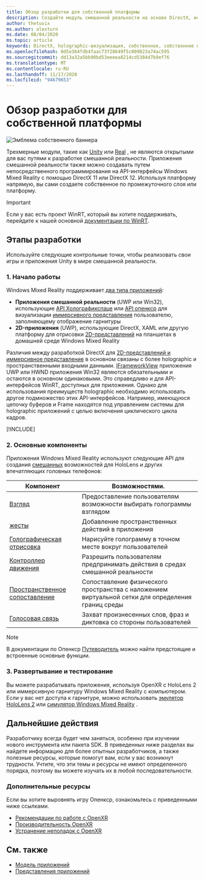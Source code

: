 ```yaml
---
title: Обзор разработки для собственной платформы
description: Создайте модуль смешанной реальности на основе DirectX, используя интерфейсы API Windows Mixed Reality напрямую.
author: thetuvix
ms.author: alexturn
ms.date: 08/04/2020
ms.topic: article
keywords: DirectX, holographic-визуализация, собственное, собственное приложение, WinRT, приложение WinRT, API платформы, настраиваемое ядро, промежуточное по, гарнитура смешанной реальности, гарнитура Windows Mixed Reality, гарнитура виртуальной реальности
ms.openlocfilehash: 0d5e364fdb4faac73f28649f5c009823a74ac595
ms.sourcegitcommit: dd13a32a5bb90bd53eeeea8214cd5384d7b9ef76
ms.translationtype: MT
ms.contentlocale: ru-RU
ms.lasthandoff: 11/17/2020
ms.locfileid: "94679653"
---
```

# <a name="native-development-overview"></a>Обзор разработки для собственной платформы

![Эмблема собственного баннера](../images/native_logo_banner.png)

Трехмерные модули, такие как [Unity](../unity/unity-development-overview.md) или [Real](../unreal/unreal-development-overview.md) , не являются открытыми для вас путями к разработке смешанной реальности. Приложения смешанной реальности также можно создавать путем непосредственного программирования на API-интерфейсы Windows Mixed Reality с помощью DirectX 11 или DirectX 12. Используя платформу напрямую, вы сами создаете собственное по промежуточного слоя или платформу. 

> [!IMPORTANT]
> Если у вас есть проект WinRT, который вы хотите поддерживать, перейдите к нашей основной [документации по WinRT](creating-a-holographic-directx-project.md). 

## <a name="development-checkpoints"></a>Этапы разработки

Используйте следующие контрольные точки, чтобы реализовать свои игры и приложения Unity в мире смешанной реальности.

### <a name="1-getting-started"></a>1. Начало работы

Windows Mixed Reality поддерживает [два типа приложений](../../design/app-views.md):
* **Приложения смешанной реальности** (UWP или Win32), использующие [API Холографикспаце](getting-a-holographicspace.md) или [API опенкср](openxr.md) для визуализации [иммерсивного представления](../../design/app-views.md) пользователю, заполняющему отображение гарнитуры
* **2D-приложения** (UWP), использующие DirectX, XAML или другую платформу для отрисовки [2D-представлений](../../design/app-views.md#2d-views) на планшетах в домашней среде Windows Mixed Reality

Различия между разработкой DirectX для [2D-представлений и иммерсивное представление](../../design/app-views.md) в основном связаны с более holographic и пространственными входными данными. [IFrameworkView](https://msdn.microsoft.com/library/windows/apps/windows.applicationmodel.core.iframeworkview.aspx) приложения UWP или HWND приложения Win32 являются обязательными и остаются в основном одинаковыми. Это справедливо и для API-интерфейсов WinRT, доступных для приложения. Однако для использования преимуществ holographic необходимо использовать другое подмножество этих API-интерфейсов. Например, имеющуюся цепочку буферов и Frame находятся под управлением системы для holographic приложений с целью включения циклического цикла кадров.

[!INCLUDE[](../includes/native-getting-started.md)]

### <a name="2-core-building-blocks"></a>2. Основные компоненты

Приложения Windows Mixed Reality используют следующие API для создания [смешанных](../../discover/mixed-reality.md) возможностей для HoloLens и других впечатляющих головных телефонов:

|  Компонент  |  Возможностями.  |
| --- | --- |
| [Взгляд](../../design/gaze-and-commit.md) | Предоставление пользователям возможности выбирать голограммы взглядом |
| [жесты](../../design/gaze-and-commit.md#composite-gestures) | Добавление пространственных действий в приложения |
| [Голографическая отрисовка](../platform-capabilities-and-apis/rendering.md) | Нарисуйте голограмму в точном месте вокруг пользователей |
| [Контроллер движения](../../design/motion-controllers.md) | Разрешить пользователям предпринимать действия в средах смешанной реальности |
| [Пространственное сопоставление](../../design/spatial-mapping.md) | Сопоставление физического пространства с наложением виртуальной сетки для определения границ среды |
| [Голосовая связь](../../design/voice-input.md) | Захват произнесенных слов, фраз и диктовка со стороны пользователей |
 
> [!NOTE]
> В документации по Опенкср [Путеводитель](openxr.md#roadmap) можно найти предстоящие и встроенные основные функции.

### <a name="3-deploying-and-testing"></a>3. Развертывание и тестирование

Вы можете разрабатывать приложения, используя OpenXR с HoloLens 2 или иммерсивную гарнитуру Windows Mixed Reality с компьютером.  Если у вас нет доступа к гарнитуре, можно использовать [эмулятор HoloLens 2](../platform-capabilities-and-apis/using-the-hololens-emulator.md) или [симулятор Windows Mixed Reality](../platform-capabilities-and-apis/using-the-windows-mixed-reality-simulator.md) .

## <a name="whats-next"></a>Дальнейшие действия

Разработчику всегда будет чем заняться, особенно при изучении нового инструмента или пакета SDK. В приведенных ниже разделах вы найдете информацию для более опытных разработчиков, а также полезные ресурсы, которые помогут вам, если у вас возникнут трудности. Учтите, что эти темы и ресурсы не имеют определенного порядка, поэтому вы можете изучать их в любой последовательности.

### <a name="additional-resources"></a>Дополнительные ресурсы

Если вы хотите выровнять игру Опенкср, ознакомьтесь с приведенными ниже ссылками.

* [Рекомендации по работе с OpenXR](openxr-best-practices.md)
* [Производительность OpenXR](openxr-performance.md)
* [Устранение неполадок с OpenXR](openxr-troubleshooting.md)

## <a name="see-also"></a>См. также
* [Модель приложений](../../design/app-model.md)
* [Представления приложений](../../design/app-views.md)
